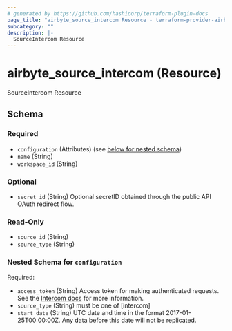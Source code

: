 ```yaml
---
# generated by https://github.com/hashicorp/terraform-plugin-docs
page_title: "airbyte_source_intercom Resource - terraform-provider-airbyte"
subcategory: ""
description: |-
  SourceIntercom Resource
---
```


# airbyte_source_intercom (Resource)

SourceIntercom Resource



<!-- schema generated by tfplugindocs -->
## Schema

### Required

- `configuration` (Attributes) (see [below for nested schema](#nestedatt--configuration))
- `name` (String)
- `workspace_id` (String)

### Optional

- `secret_id` (String) Optional secretID obtained through the public API OAuth redirect flow.

### Read-Only

- `source_id` (String)
- `source_type` (String)

<a id="nestedatt--configuration"></a>
### Nested Schema for `configuration`

Required:

- `access_token` (String) Access token for making authenticated requests. See the <a href="https://developers.intercom.com/building-apps/docs/authentication-types#how-to-get-your-access-token">Intercom docs</a> for more information.
- `source_type` (String) must be one of [intercom]
- `start_date` (String) UTC date and time in the format 2017-01-25T00:00:00Z. Any data before this date will not be replicated.


